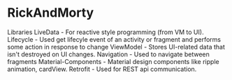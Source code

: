 # RickAndMorty
Libraries
LiveData - For reactive style programming (from VM to UI).
Lifecycle - Used get lifecyle event of an activity or fragment and performs some action in response to change
ViewModel - Stores UI-related data that isn't destroyed on UI changes.
Navigation - Used to navigate between fragments
Material-Components - Material design components like ripple animation, cardView.
Retrofit - Used for REST api communication.
